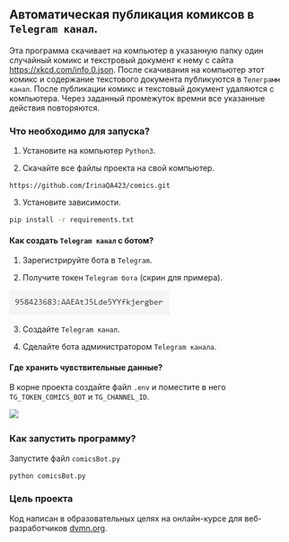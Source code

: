 
## Автоматическая публикация комиксов в `Telegram канал`.

Эта программа скачивает на компьютер в указанную папку один случайный  комикс и текстровый  документ  к  нему с сайта https://xkcd.com/info.0.json. После  скачивания на  компьютер этот  комикс и содержание  текстового документа публикуются  в  `Телеграмм канал`. После  публикации  комикс и  текстовый  документ  удаляются  с компьютера. Через заданный  промежуток  времни все указанные  действия  повторяются.

### Что необходимо для  запуска? 

1. Установите на компьютер `Python3`.

2. Скачайте все файлы проекта на свой компьютер.

```
https://github.com/IrinaQA423/comics.git
```

3. Установите зависимости.

```sh
pip install -r requirements.txt
```

#### Как создать `Telegram канал` с ботом?

1. Зарегистрируйте бота в `Telegram`.

2. Получите токен `Telegram бота` (скрин для примера).

![](https://github.com/IrinaQA423/gists1/blob/main/Screenshot_18.png?raw=true)

3. Создайте `Telegram канал`.

4. Сделайте  бота  администратором  `Telegram канала`.

#### Где  хранить чувствительные данные?

В корне проекта создайте файл `.env` и поместите в него `TG_TOKEN_COMICS_BOT` и `TG_CHANNEL_ID`. 

![](https://github.com/IrinaQA423/gists1/blob/main/Screenshot26.png?raw=true)

### Как запустить  программу?

Запустите файл `comicsBot.py`

```sh
python comicsBot.py
```

### Цель проекта

Код написан в образовательных целях на онлайн-курсе для веб-разработчиков [dvmn.org](https://dvmn.org).
